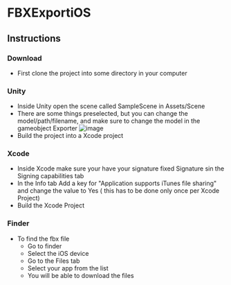 # FBXExportiOS

## Instructions
### Download
* First clone the project into some directory in your computer
### Unity
* Inside Unity open the scene called SampleScene in Assets/Scene
* There are some things preselected, but you can change the model/path/filename, and make sure to change the model in the gameobject Exporter ![image](https://user-images.githubusercontent.com/2453138/191344704-47760c0e-bbb7-4b9d-a719-b78b9621d6f2.png)
* Build the project into a Xcode project

### Xcode
* Inside Xcode make sure your have your signature fixed Signature sin the Signing capabilities tab
* In the Info tab Add a key for "Application supports iTunes file sharing" and change the value to Yes ( this has to be done only once per Xcode Project)
* Build the Xcode Project

### Finder
* To find the fbx file
  * Go to finder
  * Select the iOS device 
  * Go to the Files tab
  * Select your app from the list
  * You will be able to download the files 
